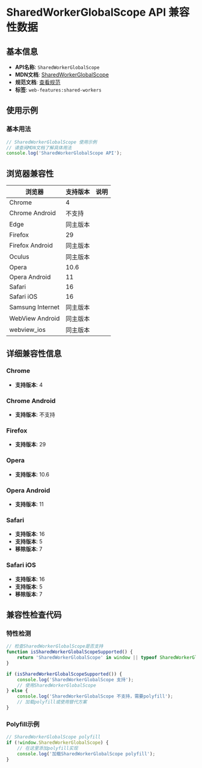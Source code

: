 # SharedWorkerGlobalScope API 兼容性数据

## 基本信息

- **API名称**: `SharedWorkerGlobalScope`
- **MDN文档**: [SharedWorkerGlobalScope](https://developer.mozilla.org/docs/Web/API/SharedWorkerGlobalScope)
- **规范文档**: [查看规范](https://html.spec.whatwg.org/multipage/workers.html#shared-workers-and-the-sharedworkerglobalscope-interface)
- **标签**: `web-features:shared-workers`

## 使用示例

### 基本用法

```javascript
// SharedWorkerGlobalScope 使用示例
// 请查阅MDN文档了解具体用法
console.log('SharedWorkerGlobalScope API');
```

## 浏览器兼容性

| 浏览器 | 支持版本 | 说明 |
|--------|----------|------|
| Chrome | 4 |  |
| Chrome Android | 不支持 |  |
| Edge | 同主版本 |  |
| Firefox | 29 |  |
| Firefox Android | 同主版本 |  |
| Oculus | 同主版本 |  |
| Opera | 10.6 |  |
| Opera Android | 11 |  |
| Safari | 16 |  |
| Safari iOS | 16 |  |
| Samsung Internet | 同主版本 |  |
| WebView Android | 同主版本 |  |
| webview_ios | 同主版本 |  |

## 详细兼容性信息

### Chrome

- **支持版本**: 4

### Chrome Android

- **支持版本**: 不支持

### Firefox

- **支持版本**: 29

### Opera

- **支持版本**: 10.6

### Opera Android

- **支持版本**: 11

### Safari

- **支持版本**: 16
- **支持版本**: 5
- **移除版本**: 7

### Safari iOS

- **支持版本**: 16
- **支持版本**: 5
- **移除版本**: 7

## 兼容性检查代码

### 特性检测

```javascript
// 检查SharedWorkerGlobalScope是否支持
function isSharedWorkerGlobalScopeSupported() {
    return 'SharedWorkerGlobalScope' in window || typeof SharedWorkerGlobalScope !== 'undefined';
}

if (isSharedWorkerGlobalScopeSupported()) {
    console.log('SharedWorkerGlobalScope 支持');
    // 使用SharedWorkerGlobalScope
} else {
    console.log('SharedWorkerGlobalScope 不支持，需要polyfill');
    // 加载polyfill或使用替代方案
}
```

### Polyfill示例

```javascript
// SharedWorkerGlobalScope polyfill
if (!window.SharedWorkerGlobalScope) {
    // 在这里添加polyfill实现
    console.log('加载SharedWorkerGlobalScope polyfill');
}
```


